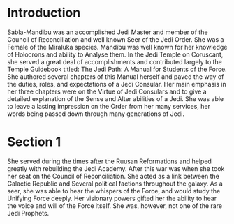 # Introduction
Sabla-Mandibu was an accomplished Jedi Master and member of the Council of Reconciliation and well known Seer of the Jedi Order.
She was a Female of the Miraluka species.
Mandibu was well known for her knowledge of Holocrons and ability to Analyse them.
In the Jedi Temple on Coruscant, she served a great deal of accomplishments and contributed largely to the Temple Guidebook titled: The Jedi Path: A Manual for Students of the Force.
She authored several chapters of this Manual herself and paved the way of the duties, roles, and expectations of a Jedi Consular.
Her main emphasis in her three chapters were on the Virtue of Jedi Consulars and to give a detailed explanation of the Sense and Alter abilities of a Jedi.
She was able to leave a lasting impression on the Order from her many services, her words being passed down through many generations of Jedi.

# Section 1
She served during the times after the Ruusan Reformations and helped greatly with rebuilding the Jedi Academy.
After this war was when she took her seat on the Council of Reconciliation.
She acted as a link between the Galactic Republic and Several political factions throughout the galaxy.
As a seer, she was able to hear the whispers of the Force, and would study the Unifying Force deeply.
Her visionary powers gifted her the ability to hear the voice and will of the Force itself.
She was, however, not one of the rare Jedi Prophets.
